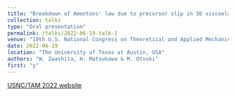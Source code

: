 ```yaml
---
title: "Breakdown of Amontons' law due to precursor slip in 3D viscoelastic object"
collection: talks
type: "Oral presentation"
permalink: /talks/2022-06-19-talk-1
venue: "19th U.S. National Congress on Theoretical and Applied Mechanics (USNC/TAM 2022)"
date: 2022-06-19
location: "The University of Texas at Austin, USA"
authors: "W. Iwashita, H. Matsukawa & M. Otsuki"
first: "y"
---
```


<a href="https://www.usnctam2022.org/" target="_blank" rel="noopener noreferrer">USNC/TAM 2022 website</a>
